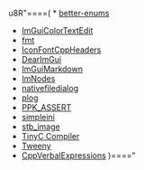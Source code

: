 u8R"====(  * [better-enums](https://github.com/aantron/better-enums)
  * [ImGuiColorTextEdit](https://github.com/BalazsJako/ImGuiColorTextEdit)
  * [fmt](https://github.com/fmtlib/fmt)
  * [IconFontCppHeaders](https://github.com/juliettef/IconFontCppHeaders)
  * [DearImGui](https://github.com/ocornut/imgui)
  * [ImGuiMarkdown](https://github.com/juliettef/imgui_markdown)
  * [ImNodes](https://github.com/rokups/ImNodes)
  * [nativefiledialog](https://github.com/mlabbe/nativefiledialog/)
  * [plog](https://github.com/SergiusTheBest/plog)
  * [PPK_ASSERT](https://github.com/gpakosz/PPK_ASSERT)
  * [simpleini](https://github.com/brofield/simpleini/)
  * [stb_image](https://github.com/nothings/stb/blob/master/stb_image.h)
  * [TinyC Compiler](https://bellard.org/tcc)
  * [Tweeny](https://github.com/mobius3/tweeny)
  * [CppVerbalExpressions](https://github.com/VerbalExpressions/CppVerbalExpressions/)
)===="
